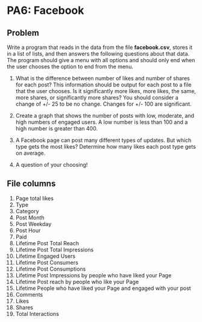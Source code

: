 # PA6: Facebook 

## Problem

Write a program that reads in the data from the file **facebook.csv**, stores it in a list of lists, and then answers the following questions about that data. The program should give a menu with all options and should only end when the user chooses the option to end from the menu.

1. What is the difference between number of likes and number of shares for each post? This information should be output for each post to a file that the user chooses. Is it significantly more likes, more likes, the same, more shares, or significantly more shares? You should consider a change of +/- 25 to be no change. Changes for +/- 100 are significant. 

2. Create a graph that shows the number of posts with low, moderate, and high numbers of engaged users. A low number is less than 100 and a high number is greater than 400.

3. A Facebook page can post many different types of updates. But which type gets the most likes? Determine how many likes each post type gets on average.

4. A question of your choosing!

## File columns

1. Page total likes
2. Type
3. Category
4. Post Month
5. Post Weekday
6. Post Hour
7. Paid
8. Lifetime Post Total Reach
9. Lifetime Post Total Impressions
10. Lifetime Engaged Users
11. Lifetime Post Consumers
12. Lifetime Post Consumptions
13. Lifetime Post Impressions by people who have liked your Page
14. Lifetime Post reach by people who like your Page
15. Lifetime People who have liked your Page and engaged with your post
16. Comments
17. Likes
18. Shares
19. Total Interactions